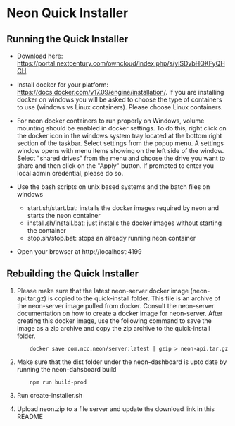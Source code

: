# Neon Quick Installer

## Running the Quick Installer

- Download here: https://portal.nextcentury.com/owncloud/index.php/s/yiSDvbHQKFyQHCH

- Install docker for your platform: https://docs.docker.com/v17.09/engine/installation/. If you 
  are installing docker on windows you will be asked to choose the type of containers to use 
  (windows vs Linux containers). Please choose Linux containers.

- For neon docker containers to run properly on Windows, volume mounting should be enabled in docker
  settings. To do this, right click on the docker icon in the windows system tray located at the bottom 
  right section of the taskbar. Select settings from the popup menu. A settings window opens with menu 
  items showing on the left side of the window.  Select "shared drives" from the menu and choose the 
  drive you want to share and then click on the "Apply" button. If prompted to enter you local admin 
  credential, please do so.

- Use the bash scripts on unix based systems and the batch files on windows
    - start.sh/start.bat: installs the docker images required by neon and starts the neon container
    - install.sh/install.bat: just installs the docker images without starting the container
    - stop.sh/stop.bat: stops an already running neon container

- Open your browser at http://localhost:4199

## Rebuilding the Quick Installer

1. Please make sure that the latest neon-server docker image (neon-api.tar.gz) is copied to the quick-install 
   folder. This file is an archive of the neon-server image pulled from docker. Consult the neon-server 
   documentation on how to create a docker image for neon-server. After creating this docker image, use the 
   following command to save the image as a zip archive and copy the zip archive to the quick-install folder.
       
           docker save com.ncc.neon/server:latest | gzip > neon-api.tar.gz

2. Make sure that the dist folder under the neon-dashboard is upto date by running the neon-dahsboard build
        
           npm run build-prod

3. Run create-installer.sh

4. Upload neon.zip to a file server and update the download link in this README


